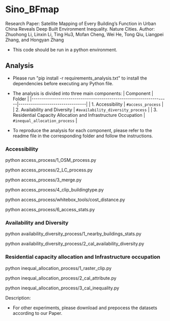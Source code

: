 # Sino_BFmap
Research Paper: Satellite Mapping of Every Building’s Function in Urban China Reveals Deep Built Environment Inequality. Nature Cities. 
Author: Zhuohong Li, Linxin Li, Ting Hu3, Mofan Cheng, Wei He, Tong Qiu, Liangpei Zhang, and Hongyan Zhang
* This code should be run in a python environment.

## Analysis
* Please run "pip install -r requirements_analysis.txt" to install the dependencies before executing any Python file.
* The analysis is divided into three main components:
| Component                                                         | Folder                          |
|-------------------------------------------------------------------|---------------------------------|
| 1. Accessibility                                                  | `#access_process`               |
| 2. Availability and Diversity                                     | `#availability_diversity_process` |
| 3. Residential Capacity Allocation and Infrastructure Occupation | `#inequal_allocation_process`   |

* To reproduce the analysis for each component, please refer to the readme file in the corresponding folder and follow the instructions.
### Accessibility
python access_process/1_OSM_process.py

python access_process/2_LC_process.py

python access_process/3_merge.py

python access_process/4_clip_buildingtype.py

python access_process/whitebox_tools/cost_distance.py

python access_process/6_access_stats.py


### Availability and Diversity
python availability_diversity_process/1_nearby_buildings_stats.py

python availability_diversity_process/2_cal_availability_diversity.py

### Residential capacity allocation and Infrastructure occupation
python inequal_allocation_process/1_raster_clip.py

python inequal_allocation_process/2_cal_attribute.py

python inequal_allocation_process/3_cal_inequality.py

Description: 
* For other experiments, please download and prepocess the datasets according to our Paper.

